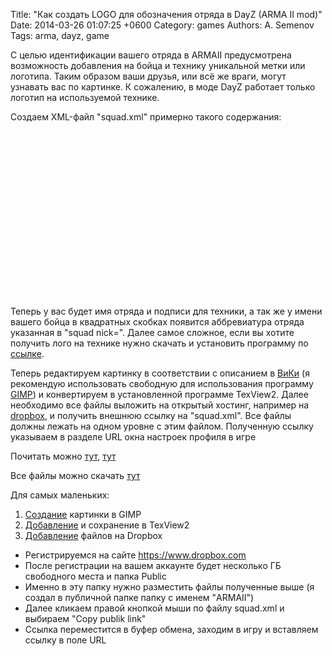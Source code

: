 Title: "Как создать LOGO для обозначения отряда в DayZ (ARMA II mod)"
Date: 2014-03-26 01:07:25 +0600
Category: games
Authors: A. Semenov
Tags: arma, dayz, game

С целью идентификации вашего отряда в ARMAII предусмотрена возможность добавления
на бойца и технику уникальной метки или логотипа. Таким образом ваши друзья, или всё же враги, могут узнавать вас по картинке. К сожалению, в моде DayZ работает только логотип на используемой технике.

<!--more-->

Создаем XML-файл "squad.xml" примерно такого содержания:
<code><?xml version="1.0"?>
<!DOCTYPE squad SYSTEM "squad.dtd">
<?xml-stylesheet href="squad.xsl?" type="text/xsl"?>
<squad nick=""> <!-- то что вы хотите увидеть в квадратных скобках у ника -->
    <name></name> <!-- имя клана/отряда (полностью) -->
    <email></email> <!-- официальный ящик отряда (или лидера) -->
    <web></web> <!-- вебсайт отряда -->
    <picture></picture> <!-- лого отряда. -->
    <Title></Title> <!-- описание отряда в окне информации -->
<member id="" nick=""> <!-- PID участника отряда и его имя -->
        <name></name> <!-- опционально: реальное имя или снова ник игрока -->
        <email></email> <!-- опционально: почта участника отряда -->
        <icq></icq> <!-- опционально: ICQ, я использую для отображения своего скайпа -->
        <remark></remark> <!-- "Комментарий игрока" всё что вы хотели бы сказать. Не отмечается в игре на текстурах, только в информации игрока -->
    </member>
</squad></code> 

Теперь у вас будет имя отряда и подписи для техники, а так же у имени вашего бойца в квадратных скобках появится аббревиатура отряда указанная в "squad nick=". Далее самое сложное, если вы хотите получить лого на технике нужно скачать и установить программу по [ссылке][l07].

Теперь редактируем картинку в соответствии с описанием в [ВиКи][l08] (я рекомендую использовать свободную для использования программу [GIMP][l09]) и конвертируем в установленной программе TexView2. Далее необходимо все файлы выложить на открытый хостинг, например на [dropbox][l10], и получить внешнюю ссылку на "squad.xml". Все файлы должны лежать на одном уровне с этим файлом. Полученную ссылку указываем в разделе URL окна настроек профиля в игре

Почитать можно [тут][l01], [тут][l02]

Все файлы можно скачать [тут][l03]

Для самых маленьких:

1. [Создание][l04] картинки в GIMP
2. [Добавление][l05] и сохранение в TexView2
3. [Добавление][l06] файлов на Dropbox

* Регистрируемся на сайте https://www.dropbox.com
* После регистрации на вашем аккаунте будет несколько ГБ свободного места и папка Public
* Именно в эту папку нужно разместить файлы полученные выше (я создал в публичной папке папку с именем "ARMAII")
* Далее кликаем правой кнопкой мыши по файлу squad.xml и выбираем "Copy publik link"
* Ссылка переместится в буфер обмена, заходим в игру и вставляем ссылку в поле URL

[l01]: http://community.bistudio.com/wiki/squad.xml
[l02]: http://www.armaholic.com/forums.php?m=posts&q=13927
[l03]: http://dl.dropbox.com/u/5034281/ARMA/example.tgz
[l04]: https://www.dropbox.com/s/bq3j4gc61ja46ks/DayZ_tutorial.webm?dl=0
[l05]: https://www.dropbox.com/s/0duiij5cxkm5o0x/DayZ_tutorial_02.webm?dl=0
[l06]: https://www.dropbox.com/s/2q9aytptwxw27lm/DayZ_tutorial_01.webm?dl=0
[l07]: http://www.armaholic.com/page.php?id=1563
[l08]: http://community.bistudio.com/wiki/squad.xml#How_to_create_a_logo_for_the_use_with_.22squad.xml.22
[l09]: http://gimp.ru/viewpage.php?page_id=8
[l10]: https://www.dropbox.com/

